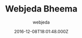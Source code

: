 ---
title: Webjeda Bheema
github: https://github.com/sharu725/bheema
demo: https://bheema.webjeda.com/
author: webjeda
ssg:
  - Jekyll
cms:
  - Markdown
date: 2016-12-08T18:01:48.000Z
description: A journal theme
draft: true
publish_date: '2016-12-08T18:01:48Z'
update_date: '2021-09-03T16:06:25Z'
github_star: 16
github_fork: 43
---
